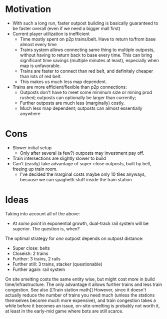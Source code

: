 
# Motivation
- With such a long run, faster outpost building is basically guaranteed to be faster overall (even if we need a bigger mall first)
- Current player utilization is inefficient
	- Time mostly spent on p2p trains/belt. Have to return to/from base almost every time
	- Trains system allows connecting same thing to multiple outposts, without having to return back to base every time. This can bring significant time savings (multiple minutes at least), especially when map is unfavorable.
	- Trains are faster to connect than red belt, and definitely cheaper than lots of red belt.
	- This makes us much less map dependent.
- Trains are more efficient/flexible than p2p connections:
	- Outposts don't have to meet some minimum size or mining prod rushed; outposts can optionally be larger than currently;
	- Further outposts are much less (marginally) costly.
	- Much less map dependent; outposts can almost essentially anywhere
# Cons
- Slower initial setup
	- Only after several (a few?) outposts may investment pay off.
- Train intersections are slightly slower to build
- Can't (easily) take advantage of super-close outposts, built by belt, freeing up train room.
	- I've decided the marginal costs maybe only 10 tiles anyways, because we can spaghetti stuff inside the train station
# Ideas
Taking into account all of the above:
- At _some point_ in exponential growth, dual-track rail system will be superior. The question is, when?

The optimal strategy for _one_ outpost depends on outpost distance:
- Super close: belts
- Closeish: 2 trains
- Further: 3 trains, 2 rails
- Further still: 3 trains, stacker (questionable)
- Further again: rail system

On site smelting costs the same entity wise, but might cost more in build time/infrastructure. The only advantage it allows further trains and less train congestion. See also [[Train station math]]
However, since it doesn't actually reduce the number of trains you need much (unless the stations themselves become much more expensive), and train congestion takes a while before it becomes an issue, on-site-smelting is probably not worth it, at least in the early-mid game where bots are still scarce.
